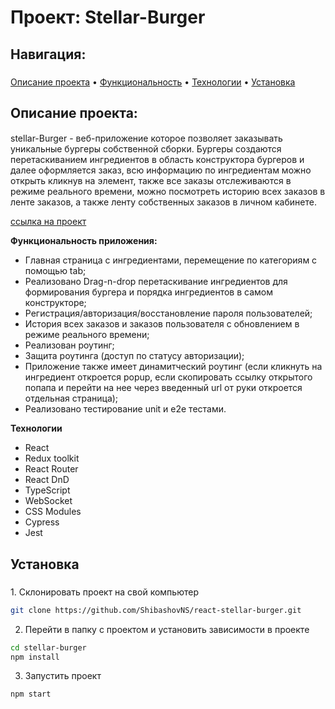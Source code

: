 # Проект: Stellar-Burger

## Навигация:

<h3 align="center"></h3>
  <a href="#about">Описание проекта</a>
  •
  <a href="#functionality">Функциональность</a>
  •
  <a href="#techs">Технологии</a>
  •
  <a href="#install">Установка</a>

## Описание проекта:

<h4 id="about"></h4>
stellar-Burger - веб-приложение которое позволяет заказывать уникальные бургеры собственной сборки.
Бургеры создаются перетаскиванием ингредиентов в область конструктора бургеров и далее оформляется заказ, всю информацию по ингредиентам можно открыть кликнув на элемент, также все заказы отслеживаются в режиме реального времени, можно посмотреть историю всех заказов в ленте заказов, а также ленту собственных заказов в личном кабинете.

[ссылка на проект](https://shibashovns.github.io/react-stellar-burger/)

**Функциональность приложения:**

<ul id="functionality">
  <li>Главная страница с ингредиентами, перемещение по категориям с помощью tab;</li>
  <li>Реализовано Drag-n-drop перетаскивание ингредиентов для формирования бургера и порядка ингредиентов в самом конструкторе;</li> 
  <li>Регистрация/авторизация/восстановление пароля пользователей;</li>
  <li>История всех заказов и заказов пользователя с обновлением в режиме реального времени;</li>
  <li>Реализован роутинг;</li>
  <li>Защита роутинга (доступ по статусу авторизации);</li>
  <li>Приложение также имеет динамитческий роутинг (если кликнуть на ингредиент откроется popup, если скопировать ссылку открытого попапа и перейти на нее через введенный url от руки откроется отдельная страница);</li>
  <li>Реализовано тестирование unit и e2e тестами.</li>
</ul>

**Технологии**

<ul id="techs">
  <li>React</li>
  <li>Redux toolkit</li>
  <li>React Router</li>
  <li>React DnD</li>
  <li>TypeScript</li>
  <li>WebSocket</li>
  <li>CSS Modules</li>
  <li>Cypress</li>
  <li>Jest</li>
</ul>

## Установка

<h3 id="install"></h3>
1. Склонировать проект на свой компьютер

```bash
git clone https://github.com/ShibashovNS/react-stellar-burger.git
```

2. Перейти в папку с проектом и установить зависимости в проекте

```bash
cd stellar-burger
npm install
```

3. Запустить проект

```bash
npm start
```